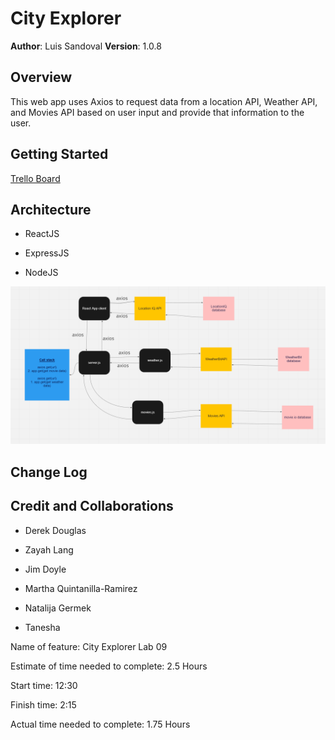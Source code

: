 # City Explorer

**Author**: Luis Sandoval
**Version**: 1.0.8

## Overview
This web app uses Axios to request data from a location API, Weather API, and Movies API based on user input and provide that information to the user.

## Getting Started
[Trello Board](https://trello.com/b/aGo44h6k/city-explorer)

## Architecture

- ReactJS

- ExpressJS

- NodeJS

![Web Request-Response Cycle](./img/wrrc.png)

## Change Log
<!-- Use this area to document the iterative changes made to your application as each feature is successfully implemented. Use time stamps. Here's an example:

01-01-2001 4:59pm - Application now has a fully-functional express server, with a GET route for the location resource. -->

## Credit and Collaborations
<!-- Give credit (and a link) to other people or resources that helped you build this application. -->

- Derek Douglas

- Zayah Lang

- Jim Doyle

- Martha Quintanilla-Ramirez

- Natalija Germek

- Tanesha

Name of feature: City Explorer Lab 09

Estimate of time needed to complete: 2.5 Hours

Start time: 12:30

Finish time: 2:15

Actual time needed to complete: 1.75 Hours
